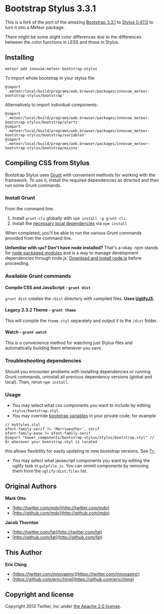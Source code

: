 Bootstrap Stylus 3.3.1
======================

This is a fork of the port of the amazing [Bootstrap 3.3.1](https://github.com/twbs/bootstrap) to [Stylus 0.47.0](http://learnboost.github.com/stylus/) to turn it into a Meteor package.

There might be some slight color differences due to the differences between the color functions in LESS and those in Stylus.

## Installing

```
meteor add innovae:meteor-bootstrap-stylus
```

To import whole bootstrap in your stylus file:
```stylus
@import '.meteor/local/build/programs/web.browser/packages/innovae_meteor-bootstrap-stylus/bootstrap'
```

Alternatively to import individual components:
```stylus
@import '.meteor/local/build/programs/web.browser/packages/innovae_meteor-bootstrap-stylus/bootstrap/alerts'
@import '.meteor/local/build/programs/web.browser/packages/innovae_meteor-bootstrap-stylus/bootstrap/variables'
@import '.meteor/local/build/programs/web.browser/packages/innovae_meteor-bootstrap-stylus/bootstrap/mixins'
```

## Compiling CSS from Stylus
Bootstrap Stylus uses [Grunt](http://gruntjs.com/) with convenient methods for working with the framework. To use it, install the required dependencies as directed and then run some Grunt commands.

### Install Grunt

From the command line:

1. Install `grunt-cli` globally with `npm install -g grunt-cli`.
2. Install the [necessary local dependencies](package.json) via `npm install`

When completed, you'll be able to run the various Grunt commands provided from the command line.

**Unfamiliar with `npm`? Don't have node installed?** That's a-okay. npm stands for [node packaged modules](http://npmjs.org/) and is a way to manage development dependencies through node.js. [Download and install node.js](http://nodejs.org/download/) before proceeding.

### Available Grunt commands

#### Compile CSS and JavaScript - `grunt dist`
`grunt dist` creates the `/dist` directory with compiled files. **Uses [UglifyJS](http://lisperator.net/uglifyjs/).**

#### Legacy 2.3.2 Theme - `grunt theme`
This will compile the `theme.styl` separately and output it to the `/dist` folder.

#### Watch - `grunt watch`
This is a convenience method for watching just Stylus files and automatically building them whenever you save.

### Troubleshooting dependencies

Should you encounter problems with installing dependencies or running Grunt commands, uninstall all previous dependency versions (global and local). Then, rerun `npm install`.

### Usage
* You may select what css components you want to include by editing `stylus/bootstrap.styl`.
* You may override [bootstrap variables](http://getbootstrap.com/customize/#less-variables) in your private code, for example
```
// myStyles.styl
$font-family-serif ?= 'Merriweather', serif
$font-family-base ?= $font-family-serif
@import "bower_components/bootstrap-stylus/stylus/bootstrap.styl" // Or wherever your bootstrap.styl is located
```
this allows flexibility for easily updating to new bootstrap versions. See [?=](https://learnboost.github.io/stylus/docs/operators.html#conditional-assignment--).
* You may select what javascript components you want by editing the uglify task in `gulpfile.js`. You can ommit components by removing them from the `uglify:dist:files` list.

## Original Authors

**Mark Otto**

+ [http://twitter.com/mdo](http://twitter.com/mdo)
+ [http://github.com/mdo](http://github.com/mdo)

**Jacob Thornton**

+ [http://twitter.com/fat](http://twitter.com/fat)
+ [http://github.com/fat](http://github.com/fat)

## This Author

**Eric Ching**

+ [https://twitter.com/innovaeinc](https://twitter.com/innovaeinc)
+ [https://github.com/ericching](https://github.com/ericching)

## Copyright and license

Copyright 2013 Twitter, Inc under [the Apache 2.0 license](LICENSE).
